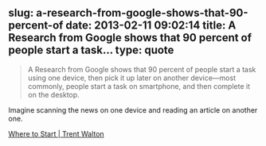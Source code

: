 slug: a-research-from-google-shows-that-90-percent-of
date: 2013-02-11 09:02:14
title: A Research from Google shows that 90 percent of people start a task...
type: quote
---

> A Research from Google shows that 90 percent of people start a task using one device, then pick it up later on another device—most commonly, people start a task on smartphone, and then complete it on the desktop.

Imagine scanning the news on one device and reading an article on another one.

 [Where to Start | Trent Walton](http://trentwalton.com/2013/02/07/where-to-start/)
